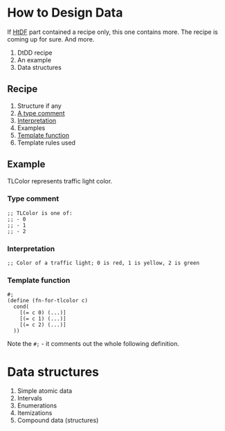 # How to Design Data
If [HtDF](HtDF.md) part contained a recipe only, this one contains more.
The recipe is coming up for sure. And more.
1. DtDD recipe
2. An example
3. Data structures

## Recipe

1. Structure if any
2. [A type comment](#type-comment)
3. [Interpretation](#interpretation)
4. Examples
5. [Template function](#template-function)
6. Template rules used

## Example
TLColor represents traffic light color.

### Type comment
```racket
;; TLColor is one of:
;; - 0
;; - 1
;; - 2
```

### Interpretation
```racket
;; Color of a traffic light; 0 is red, 1 is yellow, 2 is green
```

### Template function
```racket
#;
(define (fn-for-tlcolor c)
  cond(
    [(= c 0) (...)]
    [(= c 1) (...)]
    [(= c 2) (...)]
  ))
```
Note the `#;` - it comments out the whole following definition.

# Data structures
1. Simple atomic data
2. Intervals
3. Enumerations
4. Itemizations
5. Compound data (structures) 
